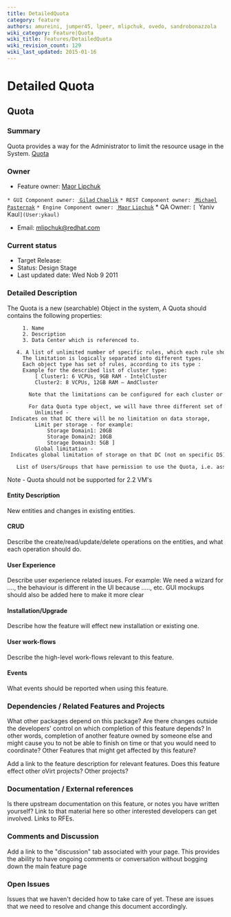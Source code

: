 ```yaml
---
title: DetailedQuota
category: feature
authors: amureini, jumper45, lpeer, mlipchuk, ovedo, sandrobonazzola
wiki_category: Feature|Quota
wiki_title: Features/DetailedQuota
wiki_revision_count: 129
wiki_last_updated: 2015-01-16
---
```


# Detailed Quota

## Quota

### Summary

Quota provides a way for the Administrator to limit the resource usage in the System. [ Quota](Features/Quota)

### Owner

*   Feature owner: [ Maor Lipchuk](User:mlipchuk)

`* GUI Component owner: `[ `Gilad` `Chaplik`](User:gchaplik)
`* REST Component owner: `[ `Michael` `Pasternak`](User:mpasternak)
`* Engine Component owner: `[ `Maor` `Lipchuk`](User:mlipchuk)
      * QA Owner: `[ `Yaniv` `Kaul`](User:ykaul)` 

*   Email: mlipchuk@redhat.com

### Current status

*   Target Release:
*   Status: Design Stage
*   Last updated date: Wed Nob 9 2011

### Detailed Description

The Quota is a new (searchable) Object in the system, A Quota should contains the following properties:

         1. Name
         2. Description
         3. Data Center which is referenced to.
         4. A list of unlimited number of specific rules, which each rule should specify a resource and resource limitation parameters.
         The limitation is logically separated into different types.
         Each object type has set of rules, according to its type :
         Example for the described list of cluster type:
             [ Cluster1: 6 VCPUs, 9GB RAM - IntelCluster
             Cluster2: 8 VCPUs, 12GB RAM – AmdCluster
             Note that the limitations can be configured for each cluster or a group of clusters.
             For data Quota type object, we will have three different set of rules:
             Unlimited - Indicates on that DC there will be no limitation on data storage,
             Limit per storage - for example:
                 Storage Domain1: 20GB
                 Storage Domain2: 10GB
                 Storage Domain3: 5GB ] 
             Global limitation - Indicates global limitation of storage on that DC (not on specific DS) (example: Global: 100GB) 
         List of Users/Groups that have permission to use the Quota, i.e. assign it to VMs/disks 

Note - Quota should not be supported for 2.2 VM's

#### Entity Description

New entities and changes in existing entities.

#### CRUD

Describe the create/read/update/delete operations on the entities, and what each operation should do.

#### User Experience

Describe user experience related issues. For example: We need a wizard for ...., the behaviour is different in the UI because ....., etc. GUI mockups should also be added here to make it more clear

#### Installation/Upgrade

Describe how the feature will effect new installation or existing one.

#### User work-flows

Describe the high-level work-flows relevant to this feature.

#### Events

What events should be reported when using this feature.

### Dependencies / Related Features and Projects

What other packages depend on this package? Are there changes outside the developers' control on which completion of this feature depends? In other words, completion of another feature owned by someone else and might cause you to not be able to finish on time or that you would need to coordinate? Other Features that might get affected by this feature?

Add a link to the feature description for relevant features. Does this feature effect other oVirt projects? Other projects?

### Documentation / External references

Is there upstream documentation on this feature, or notes you have written yourself? Link to that material here so other interested developers can get involved. Links to RFEs.

### Comments and Discussion

Add a link to the "discussion" tab associated with your page. This provides the ability to have ongoing comments or conversation without bogging down the main feature page

### Open Issues

Issues that we haven't decided how to take care of yet. These are issues that we need to resolve and change this document accordingly.
